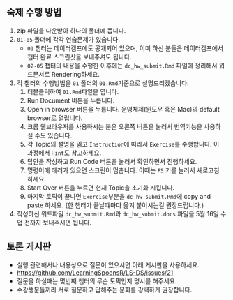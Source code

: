 ## 숙제 수행 방법

1. zip 파일을 다운받아 하나의 폴더에 풉니다.
2. `01-05` 폴더에 각각 연습문제가 있습니다.
    + `01` 챕터는 데이터캠프에도 공개되어 있으며, 이미 하신 분들은 데이터캠프에서 챕터 완료 스크린샷을 보내주셔도 됩니다.
    + `02-05` 챕터의 내용을 수행한 이후에는 `dc_hw_submit.Rmd` 파일에 정리해서 워드문서로 Rendering하세요.
3. 각 챕터의 수행방법을 `01` 폴더의 `01.Rmd`기준으로 설명드리겠습니다. 
    1. 더블클릭하여 `01.Rmd`파일을 엽니다.
    2. Run Document 버튼을 누릅니다.
    3. Open in browser 버튼을 누릅니다. 운영체제(윈도우 혹은 Mac)의 default browser로 열립니다. 
    4. 크롬 웹브라우저를 사용하시는 분은 오른쪽 버튼을 눌러서 번역기능을 사용하실 수도 있습니다.
    5. 각 Topic의 설명을 읽고 `Instruction`에 따라서 `Exercise`를 수행합니다. 이 과정에서 `Hint`도 참고하세요.
    6. 답안을 작성하고 Run Code 버튼을 눌러서 확인하면서 진행하세요.
    7. 명령어에 에러가 있으면 스크린이 멈춥니다. 이때는 `F5` 키를 눌러서 새로고침 하세요.
    8. Start Over 버튼을 누르면 현재 Topic을 초기화 시킵니다.
    9. 마지막 토픽이 끝나면 `Exercise`부분을 `dc_hw_submit.Rmd`에 copy and paste 하세요. (한 챕터가 끝날떄마다 옮겨 붙이시는걸 권장드립니다.)
4. 작성하신 워드파일 `dc_hw_submit.Rmd`과 `dc_hw_submit.docs` 파일을 5월 16일 수업 전까지 보내주시면 됩니다.

## 토론 게시판 

+ 실행 관련해서나 내용상으로 질문이 있으시면 아래 게시판을 사용하세요.
+ https://github.com/LearningSpoonsR/LS-DS/issues/21
+ 질문을 하실때는 몇번째 챕터의 무슨 토픽인지 명시를 해주세요.
+ 수강생분들끼리 서로 질문하고 답해주는 문화를 강력하게 권장합니다.

  
  
